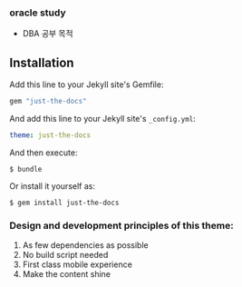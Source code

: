 ### oracle study
- DBA 공부 목적


## Installation

Add this line to your Jekyll site's Gemfile:

```ruby
gem "just-the-docs"
```

And add this line to your Jekyll site's `_config.yml`:

```yaml
theme: just-the-docs
```

And then execute:

    $ bundle

Or install it yourself as:

    $ gem install just-the-docs

### Design and development principles of this theme:

1. As few dependencies as possible
2. No build script needed
3. First class mobile experience
4. Make the content shine



